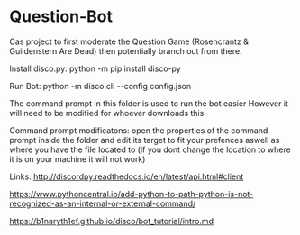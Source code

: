 # Question-Bot
Cas project to first moderate the Question Game (Rosencrantz &amp; Guildenstern Are Dead) then potentially branch out from there.

Install disco.py:
python -m pip install disco-py

Run Bot:
python -m disco.cli --config config.json

The command prompt in this folder is used to run the bot easier
However it will need to be modified for whoever downloads this

Command prompt modificatons:
open the properties of the command prompt inside the folder and edit its target to fit your prefences aswell as where you have the file located to (if you dont change the location to where it is on your machine it will not work)

Links:
<http://discordpy.readthedocs.io/en/latest/api.html#client>

<https://www.pythoncentral.io/add-python-to-path-python-is-not-recognized-as-an-internal-or-external-command/>

<https://b1naryth1ef.github.io/disco/bot_tutorial/intro.md>
